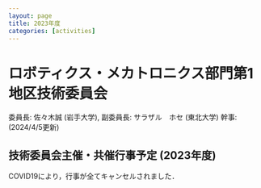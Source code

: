 ```yaml
---
layout: page
title: 2023年度
categories: [activities]
---
```

# ロボティクス・メカトロニクス部門第1地区技術委員会

委員長: 佐々木誠 (岩手大学), 副委員長: サラザル　ホセ (東北大学)  幹事:   
(2024/4/5更新)

## 技術委員会主催・共催行事予定 (2023年度)

COVID19により，行事が全てキャンセルされました．
